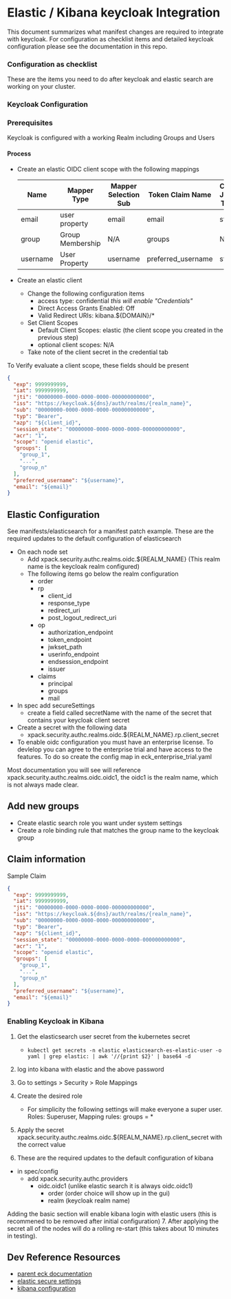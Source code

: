 # Elastic / Kibana keycloak Integration

This document summarizes what manifest changes are required to integrate with keycloak. For configuration as checklist items and detailed keycloak configuration please see the documentation in this repo.

### Configuration as checklist

These are the items you need to do after keycloak and elastic search are working on your cluster. 

### Keycloak Configuration

### Prerequisites

Keycloak is configured with a working Realm including Groups and Users

#### Process

- Create an elastic OIDC client scope with the following mappings
  
  | Name     | Mapper Type      | Mapper Selection Sub | Token Claim Name   | Claim JSON Type |
  |----------|------------------|----------------------|--------------------|-----------------|
  | email    | user property    | email                | email              | string          |
  | group    | Group Membership | N/A                  | groups             | N/A             |
  | username | User Property    | username             | preferred_username | string          |
  
- Create an elastic client 
  - Change the following configuration items
    - access type: confidential _this will enable "Credentials"_
    - Direct Access Grants Enabled: Off
    - Valid Redirect URIs: kibana.${DOMAIN}/*
  - Set Client Scopes
    - Default Client Scopes: elastic (the client scope you created in the previous step)
    - optional client scopes: N/A
  - Take note of the client secret in the credential tab

To Verify evaluate a client scope, these fields should be present

```json
{
  "exp": 9999999999,
  "iat": 9999999999,
  "jti": "00000000-0000-0000-0000-000000000000",
  "iss": "https://keycloak.${dns}/auth/realms/{realm_name}",
  "sub": "00000000-0000-0000-0000-000000000000",
  "typ": "Bearer",
  "azp": "${client_id}",
  "session_state": "00000000-0000-0000-0000-000000000000",
  "acr": "1",
  "scope": "openid elastic",
  "groups": [
    "group_1",
    "...",
    "group_n"
  ],
  "preferred_username": "${username}",
  "email": "${email}"
}
```
## Elastic Configuration

See manifests/elasticsearch for a manifest patch example. These are the required updates to the default configuration of elasticsearch

- On each node set
  - Add xpack.security.authc.realms.oidc.${REALM_NAME} (This realm name is the keycloak realm configured)
  - The following items go below the realm configuration
    - order
    - rp
      - client_id
      - response_type
      - redirect_uri
      - post_logout_redirect_uri
    - op
      - authorization_endpoint
      - token_endpoint
      - jwkset_path
      - userinfo_endpoint
      - endsession_endpoint
      - issuer
    - claims
      - principal
      - groups
      - mail
- In spec add secureSettings
  - create a field called secretName with the name of the secret that contains your keycloak client secret
- Create a secret with the following data
  - xpack.security.authc.realms.oidc.${REALM_NAME}.rp.client_secret
- To enable oidc configuration you must have an enterprise license. To devlelop you can agree to the enterprise trial and have access to the features. To do so create the config map in eck_enterprise_trial.yaml


Most documentation you will see will reference xpack.security.authc.realms.oidc.oidc1, the oidc1 is the realm name, which is not always made clear.

## Add new groups

- Create elastic search role you want under system settings
- Create a role binding rule that matches the group name to the keycloak group

## Claim information

Sample Claim

```json
{
  "exp": 9999999999,
  "iat": 9999999999,
  "jti": "00000000-0000-0000-0000-000000000000",
  "iss": "https://keycloak.${dns}/auth/realms/{realm_name}",
  "sub": "00000000-0000-0000-0000-000000000000",
  "typ": "Bearer",
  "azp": "${client_id}",
  "session_state": "00000000-0000-0000-0000-000000000000",
  "acr": "1",
  "scope": "openid elastic",
  "groups": [
    "group_1",
    "...",
    "group_n"
  ],
  "preferred_username": "${username}",
  "email": "${email}"
}
```  
### Enabling Keycloak in Kibana

1. Get the elasticsearch user secret from the kubernetes secret
    - `kubectl get secrets -n elastic elasticsearch-es-elastic-user -o yaml | grep elastic: | awk '//{print $2}' | base64 -d`
2. log into kibana with elastic and the above password
3. Go to settings > Security > Role Mappings
4. Create the desired role 
    - For simplicity the following settings will make everyone a super user. Roles: Superuser, Mapping rules: groups = *
5. Apply the secret xpack.security.authc.realms.oidc.${REALM_NAME}.rp.client_secret with the correct value

6. These are the required updates to the default configuration of kibana

- in spec/config
  - add xpack.security.authc.providers
    - oidc.oidc1 (unlike elastic search it is always oidc.oidc1)
      - order (order choice will show up in the gui)
      - realm (keycloak realm name)

Adding the basic section will enable kibana login with elastic users (this is recommened to be removed after initial configuration)
 7. After applying the secret all of the nodes will do a rolling re-start (this takes about 10 minutes in testing).


## Dev Reference Resources

- [parent eck documentation](https://www.elastic.co/guide/en/cloud-on-k8s/1.2/index.html)
- [elastic secure settings](https://www.elastic.co/guide/en/cloud-on-k8s/1.2/k8s-es-secure-settings.html)
- [kibana configuration](https://www.elastic.co/guide/en/elasticsearch/reference/7.8/oidc-kibana.html)